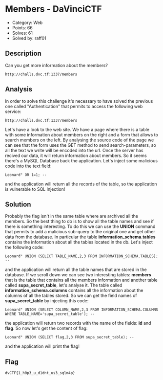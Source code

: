 # Members - DaVinciCTF

- Category: Web
- Points: 66
- Solves: 61
- Solved by: raff01

## Description

Can you get more information about the members?

`http://challs.dvc.tf:1337/members`


## Analysis

In order to solve this challenge it's necessary to have solved the previous one called "Authentication" that permits to access the following web service:

`http://challs.dvc.tf:1337/members`

Let's have a look to the web site. We have a page where there is a table with some information about members on the right and a form that allows to search members on the left. By analysing the source code of the page we can see that the form uses the GET method to send search-parameters, so all the text we write will be encoded into the url. Once the server has recived our data, it will return information about members. So it seems there's a MySQL Database back the application. Let's inject some malicious code into the text field:

`Leonard" OR 1=1; --`

and the application will return all the records of the table, so the application is vulnerable to SQL Injection!



## Solution

Probably the flag isn't in the same table where are archived all the members. So the best thing to do is to show all the table names and see if there is something interesting. To do this we can use the **UNION** command that permits to add a malicious sub-query to the original one and get other data from the database. In particular the table **information_schema.tables** contains the information about all the tables located in the db. Let's inject the following code:

`Leonard" UNION (SELECT TABLE_NAME,2,3 FROM INFORMATION_SCHEMA.TABLES); --`

and the application will return all the table names that are stored in the database. If we scroll down we can see two interesting tables: **members** that is the table that contains all the members information and another table called **supa_secret_table**, let's analyse it. The table called **information_schema.columns** contains all the information about the columns of all the tables stored. So we can get the field names of **supa_secret_table** by injecting this code:

`Leonard" UNION (SELECT COLUMN_NAME,2,3 FROM INFORMATION_SCHEMA.COLUMNS WHERE TABLE_NAME='supa_secret_table'); --`

the application will return two records with the name of the fields: **id** and **flag**. So now let's get the content of flag:

`Leonard" UNION (SELECT flag,2,3 FROM supa_secret_table); --`

and the application will print the flag!


## Flag

`dvCTF{1_h0p3_u_d1dnt_us3_sqlm4p}`

